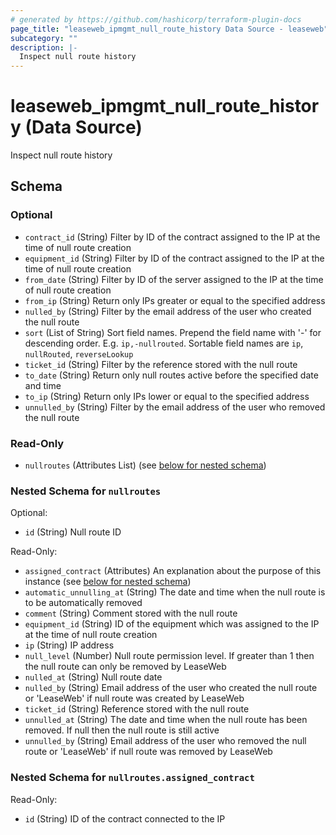 ```yaml
---
# generated by https://github.com/hashicorp/terraform-plugin-docs
page_title: "leaseweb_ipmgmt_null_route_history Data Source - leaseweb"
subcategory: ""
description: |-
  Inspect null route history
---
```


# leaseweb_ipmgmt_null_route_history (Data Source)

Inspect null route history



<!-- schema generated by tfplugindocs -->
## Schema

### Optional

- `contract_id` (String) Filter by ID of the contract assigned to the IP at the time of null route creation
- `equipment_id` (String) Filter by ID of the contract assigned to the IP at the time of null route creation
- `from_date` (String) Filter by ID of the server assigned to the IP at the time of null route creation
- `from_ip` (String) Return only IPs greater or equal to the specified address
- `nulled_by` (String) Filter by the email address of the user who created the null route
- `sort` (List of String) Sort field names. Prepend the field name with '-' for descending order. E.g. `ip,-nullrouted`. Sortable field names are `ip`, `nullRouted`, `reverseLookup`
- `ticket_id` (String) Filter by the reference stored with the null route
- `to_date` (String) Return only null routes active before the specified date and time
- `to_ip` (String) Return only IPs lower or equal to the specified address
- `unnulled_by` (String) Filter by the email address of the user who removed the null route

### Read-Only

- `nullroutes` (Attributes List) (see [below for nested schema](#nestedatt--nullroutes))

<a id="nestedatt--nullroutes"></a>
### Nested Schema for `nullroutes`

Optional:

- `id` (String) Null route ID

Read-Only:

- `assigned_contract` (Attributes) An explanation about the purpose of this instance (see [below for nested schema](#nestedatt--nullroutes--assigned_contract))
- `automatic_unnulling_at` (String) The date and time when the null route is to be automatically removed
- `comment` (String) Comment stored with the null route
- `equipment_id` (String) ID of the equipment which was assigned to the IP at the time of null route creation
- `ip` (String) IP address
- `null_level` (Number) Null route permission level. If greater than 1 then the null route can only be removed by LeaseWeb
- `nulled_at` (String) Null route date
- `nulled_by` (String) Email address of the user who created the null route or 'LeaseWeb' if null route was created by LeaseWeb
- `ticket_id` (String) Reference stored with the null route
- `unnulled_at` (String) The date and time when the null route has been removed. If null then the null route is still active
- `unnulled_by` (String) Email address of the user who removed the null route or 'LeaseWeb' if null route was removed by LeaseWeb

<a id="nestedatt--nullroutes--assigned_contract"></a>
### Nested Schema for `nullroutes.assigned_contract`

Read-Only:

- `id` (String) ID of the contract connected to the IP
